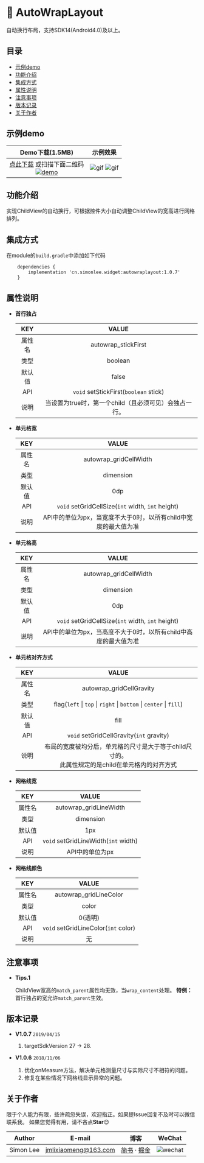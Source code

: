 # :star2:&nbsp;AutoWrapLayout

自动换行布局，支持SDK14(Android4.0)及以上。

## 目录

* [示例demo](#示例demo)
* [功能介绍](#功能介绍)
* [集成方式](#集成方式)
* [属性说明](#属性说明)
* [注意事项](#注意事项)
* [版本记录](#版本记录)
* [关于作者](#关于作者)

## 示例demo

|Demo下载(1.5MB)|示例效果|
|:---:|:---:|
|[点此下载](http://fir.im/SLWidget) 或扫描下面二维码<br/>[![demo](../download.png)](http://fir.im/SLWidget  "扫码下载示例程序")|![gif](./demo_autowraplayout.png)&#32;&#32;&#32;![gif](./demo_autowraplayout.gif)|

## 功能介绍

实现ChildView的自动换行，可根据控件大小自动调整ChildView的宽高进行网格排列。

## 集成方式

在module的`build.gradle`中添加如下代码
```
    dependencies {
        implementation 'cn.simonlee.widget:autowraplayout:1.0.7'
    }
```

## 属性说明

* **首行独占**

    |KEY|VALUE|
    |:---:|:---:|
    |属性名|autowrap_stickFirst|
    |类型|boolean|
    |默认值|false|
    |API|`void` setStickFirst(`boolean` stick)|
    |说明|当设置为true时，第一个child（且必须可见）会独占一行。|

* **单元格宽**

    |KEY|VALUE|
    |:---:|:---:|
    |属性名|autowrap_gridCellWidth|
    |类型|dimension|
    |默认值|0dp|
    |API|`void` setGridCellSize(`int` width, `int` height)|
    |说明|API中的单位为px，当宽度不大于0时，以所有child中宽度的最大值为准|

* **单元格高**

    |KEY|VALUE|
    |:---:|:---:|
    |属性名|autowrap_gridCellWidth|
    |类型|dimension|
    |默认值|0dp|
    |API|`void` setGridCellSize(`int` width, `int` height)|
    |说明|API中的单位为px，当高度不大于0时，以所有child中高度的最大值为准|

* **单元格对齐方式**

    |KEY|VALUE|
    |:---:|:---:|
    |属性名|autowrap_gridCellGravity|
    |类型|flag(`left` &#124; `top` &#124; `right` &#124; `bottom` &#124; `center` &#124; `fill`)|
    |默认值|fill|
    |API|`void` setGridCellGravity(`int` gravity)|
    |说明|布局的宽度被均分后，单元格的尺寸是大于等于child尺寸的。<br/>此属性规定的是child在单元格内的对齐方式|

* **网格线宽**

    |KEY|VALUE|
    |:---:|:---:|
    |属性名|autowrap_gridLineWidth|
    |类型|dimension|
    |默认值|1px|
    |API|`void` setGridLineWidth(`int` width)|
    |说明|API中的单位为px|

* **网格线颜色**

    |KEY|VALUE|
    |:---:|:---:|
    |属性名|autowrap_gridLineColor|
    |类型|color|
    |默认值|0(透明)|
    |API|`void` setGridLineColor(`int` color)|
    |说明|无|

## 注意事项

* **Tips.1**

    ChildView宽高的`match_parent`属性均无效，当`wrap_content`处理。
    **特例：** 首行独占的宽允许`match_parent`生效。

## 版本记录

*  **V1.0.7**   `2019/04/15`

    1. targetSdkVersion 27 -> 28.

*  **V1.0.6**   `2018/11/06`

    1. 优化onMeasure方法，解决单元格测量尺寸与实际尺寸不相符的问题。
    2. 修复在某些情况下网格线显示异常的问题。

## 关于作者

限于个人能力有限，些许疏忽失误，欢迎指正。如果提Issue回复不及时可以微信联系我。
如果您觉得有用，请不吝点**Star**:blush:

|Author|E-mail|博客|WeChat|
|:---:|:---:|:---:|:---:|
|Simon Lee|jmlixiaomeng@163.com|[简书](https://www.jianshu.com/u/c35bd597dafb) · [掘金](https://juejin.im/user/5a38846b6fb9a04528469a89)|![wechat](../wechat.png)|

